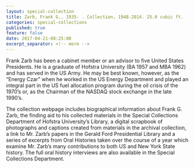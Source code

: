 ```yaml
---
layout: special-collection
title: Zarb, Frank G., 1935- . Collection, 1948-2014. 25.0 cubic ft.
categories: special-collections
published: true
feature: false
date: 2017-04-21-08:25:00
excerpt_separator: <!-- more -->
---
```

Frank Zarb has been a cabinet member or an advisor to five United States Presidents. He is a graduate of Hofstra University (BA 1957 and MBA 1962) and has served in the US Army. He may be best known, however, as the “Energy Czar” when he worked in the US Energy Department and played an integral part in the US fuel allocation program during the oil crisis of the 1970’s or, as the Chairman of the NASDAQ stock exchange in the late 1990’s.
<!-- more -->

The collection webpage includes biographical information about Frank G. Zarb, the finding aid to his collected materials in the Special Collections Department of Hofstra University’s Library, a digital scrapbook of photographs and captions created from materials in the archival collection, a link to Mr. Zarb’s papers in the Gerald Ford Presidential Library and a series of excerpts from Oral Histories taken over the course of a year which examine Mr. Zarb’s many contributions to both US and New York State history. The full oral history interviews are also available in the Special Collections Department.
<!-- more -->

